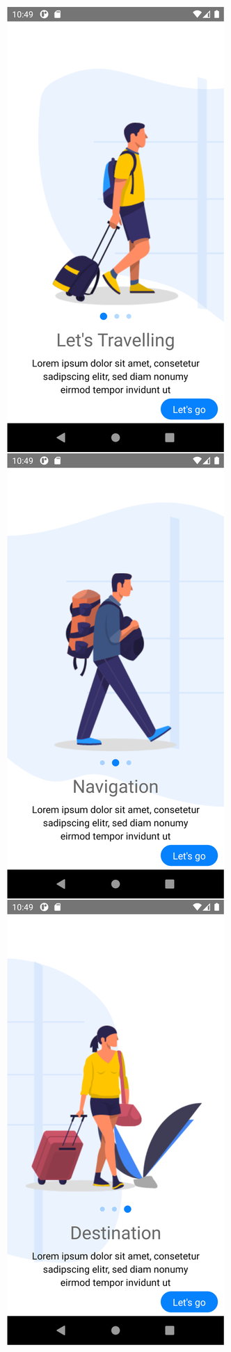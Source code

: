 ![alt text](https://raw.githubusercontent.com/FamManh/react-native-travel-onboarding-app/master/images/Screenshot_1623340166.png "Screen 1")
![alt text](https://raw.githubusercontent.com/FamManh/react-native-travel-onboarding-app/master/images/Screenshot_1623340171.png "Screen 2")
![alt text](https://raw.githubusercontent.com/FamManh/react-native-travel-onboarding-app/master/images/Screenshot_1623340173.png "Screen 3")
